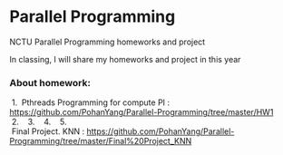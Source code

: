 # Parallel Programming
NCTU Parallel Programming homeworks and project  
  
  
In classing, I will share my homeworks and project in this year  
### About homework:     
  1.  Pthreads Programming for compute PI : <https://github.com/PohanYang/Parallel-Programming/tree/master/HW1>  
  2.  
  3.  
  4.  
  5.  
  Final Project. KNN : <https://github.com/PohanYang/Parallel-Programming/tree/master/Final%20Project_KNN>  
